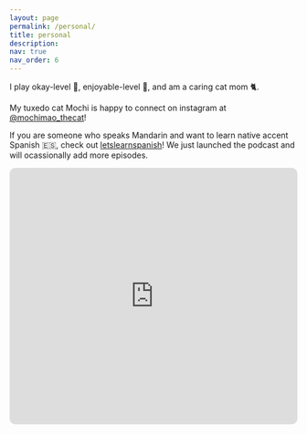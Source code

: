 ```yaml
---
layout: page
permalink: /personal/
title: personal
description: 
nav: true
nav_order: 6
---
```


I play okay-level 🎾, enjoyable-level 🎹, and am a caring cat mom 🐈. 

My tuxedo cat Mochi is happy to connect on instagram at [@mochimao_thecat](https://www.instagram.com/mochimao_thecat/)!

If you are someone who speaks Mandarin and want to learn native accent Spanish 🇪🇸, check out [letslearnspanish](https://letslearnspanish.podbean.com/)! We just launched the podcast and will ocassionally add more episodes. 

<iframe allow="autoplay *; encrypted-media *; fullscreen *; clipboard-write" frameborder="0" height="450" style="width:100%;max-width:660px;overflow:hidden;border-radius:10px;" sandbox="allow-forms allow-popups allow-same-origin allow-scripts allow-storage-access-by-user-activation allow-top-navigation-by-user-activation" src="https://embed.podcasts.apple.com/us/podcast/%E8%B7%9F%E6%88%91%E4%BB%AC%E4%B8%80%E8%B5%B7%E8%AF%B4%E8%A5%BF%E8%AF%AD/id1692419883"></iframe>